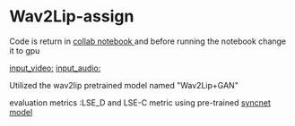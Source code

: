 # Wav2Lip-assign


Code is return in [collab notebook ](https://colab.research.google.com/drive/1NyQx361E-z9Jj1ButvC6__mVCS_gwT83?usp=sharing) and before running the notebook change it to gpu 

[input_video:](https://openinapp.co/5cwva)
[input_audio:](https://openinapp.co/o9vuj)

Utilized the wav2lip pretrained model named "Wav2Lip+GAN"

evaluation metrics :LSE_D and LSE-C metric  using pre-trained [syncnet model](https://github.com/joonson/syncnet_python)


